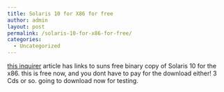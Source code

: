```yaml
---
title: Solaris 10 for X86 for free
author: admin
layout: post
permalink: /solaris-10-for-x86-for-free/
categories:
  - Uncategorized
---
```

[this inquirer][1] article has links to suns free binary copy of Solaris 10 for the x86. this is free now, and you dont have to pay for the download either! 3 Cds or so. going to download now for testing.

 [1]: http://www.theinquirer.net/?article=11632